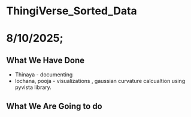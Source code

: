 # ThingiVerse_Sorted_Data


# 8/10/2025;

## What We Have Done

- Thinaya - documenting
- lochana, pooja - visualizations , gaussian curvature calcualtion using pyvista library.

## What We Are Going to do

